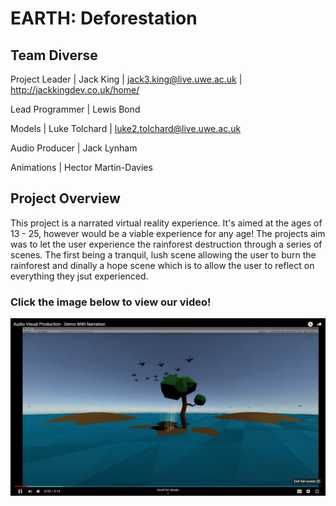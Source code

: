 # EARTH: Deforestation
## Team Diverse

Project Leader | Jack King | jack3.king@live.uwe.ac.uk | http://jackkingdev.co.uk/home/

Lead Programmer | Lewis Bond 

Models | Luke Tolchard | luke2.tolchard@live.uwe.ac.uk

Audio Producer | Jack Lynham 

Animations | Hector Martin-Davies 

## Project Overview
This project is a narrated virtual reality experience. It's aimed at the ages of 13 - 25, however would be a viable experience for any age! 
The projects aim was to let the user experience the rainforest destruction through a series of scenes. The first being a tranquil, lush scene
allowing the user to burn the rainforest and dinally a hope scene which is to allow the user to reflect on everything they jsut experienced.


### Click the image below to view our video!
[![Watch the video](header.jpg)](https://youtu.be/5w7jlHQLG6Q)
